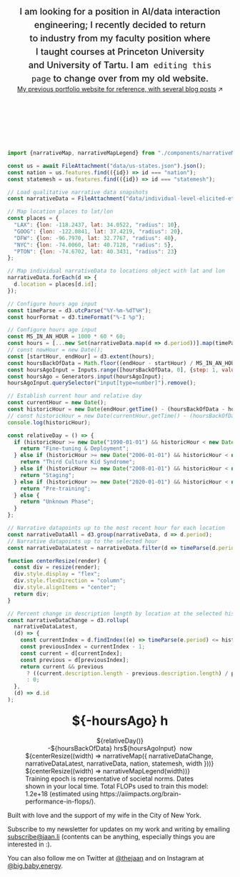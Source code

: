 <style>

.hero {
  display: flex;
  flex-direction: column;
  align-items: center;
  font-family: var(--sans-serif);
  margin: 4rem 0 8rem;
  text-wrap: balance;
  text-align: center;
}

.hero h1 {
  margin: 2rem 0;
  max-width: none;
  font-size: 14vw;
  font-weight: 900;
  line-height: 1;
  background: linear-gradient(30deg, var(--theme-foreground-focus), currentColor);
  -webkit-background-clip: text;
  -webkit-text-fill-color: transparent;
  background-clip: text;
}

.hero h2 {
  margin: 0;
  max-width: 34em;
  font-size: 20px;
  font-style: initial;
  font-weight: 500;
  line-height: 1.5;
  color: var(--theme-foreground-muted);
}

@media (min-width: 640px) {
  .hero h1 {
    font-size: 90px;
  }
}

</style>

<div class="hero">
  <h1>About Jaan</h1>
  <h2>I am looking for a position in AI/data interaction engineering; I recently decided to return to industry from my faculty position where I taught courses at Princeton University and University of Tartu. I am &nbsp;<code style="font-size: 90%;">editing this page</code> to change over from my old website.</h2>
  <a href="https://jaan.io">My previous portfolio website for reference, with several blog posts<span style="display: inline-block; margin-left: 0.25rem;">↗︎</span></a>
</div>

```js
import {narrativeMap, narrativeMapLegend} from "./components/narrativeMap.js";
```

```js
const us = await FileAttachment("data/us-states.json").json();
const nation = us.features.find(({id}) => id === "nation");
const statemesh = us.features.find(({id}) => id === "statemesh");
```

```js
// Load qualitative narrative data snapshots
const narrativeData = FileAttachment("data/individual-level-elicited-ethnographic-narrative-data.csv").csv({typed: true});
```

```js
// Map location places to lat/lon
const places = {
  "LAX": {lon: -118.2437, lat: 34.0522, "radius": 10},
  "GOOG": {lon: -122.0841, lat: 37.4219, "radius": 20},
  "DFW": {lon: -96.7970, lat: 32.7767, "radius": 40},
  "NYC": {lon: -74.0060, lat: 40.7128, "radius": 5},
  "PTON": {lon: -74.6702, lat: 40.3431, "radius": 23}
};
```

```js
// Map individual narrativeData to locations object with lat and lon
narrativeData.forEach(d => {
  d.location = places[d.id];
});
```

```js
// Configure hours ago input
const timeParse = d3.utcParse("%Y-%m-%dT%H");
const hourFormat = d3.timeFormat("%-I %p");

// Configure hours ago input
const MS_IN_AN_HOUR = 1000 * 60 * 60;
const hours = [...new Set(narrativeData.map(d => d.period))].map(timeParse);
// const nowHour = new Date();
const [startHour, endHour] = d3.extent(hours);
const hoursBackOfData = Math.floor((endHour - startHour) / MS_IN_AN_HOUR) - 1;
const hoursAgoInput = Inputs.range([hoursBackOfData, 0], {step: 1, value: 0, width: 150});
const hoursAgo = Generators.input(hoursAgoInput);
hoursAgoInput.querySelector("input[type=number]").remove();
```

```js
// Establish current hour and relative day
const currentHour = new Date();
const historicHour = new Date(endHour.getTime() - (hoursBackOfData - hoursAgo) * MS_IN_AN_HOUR);
// const historicHour = new Date(currentHour.getTime() - (hoursBackOfData - hoursAgo) * MS_IN_AN_HOUR);
console.log(historicHour);

const relativeDay = () => {
  if (historicHour >= new Date("1990-01-01") && historicHour < new Date("2006-01-01")) {
    return "Fine-tuning & Deployment";
  } else if (historicHour >= new Date("2006-01-01") && historicHour < new Date("2008-01-01")) {
    return "Third Culture Kid Syndrome";
  } else if (historicHour >= new Date("2008-01-01") && historicHour < new Date("2020-01-01")) {
    return "Staging";
  } else if (historicHour >= new Date("2020-01-01") && historicHour < new Date("2030-01-01")) {
    return "Pre-training";
  } else {
    return "Unknown Phase";
  }
};
```


```js
// Narrative datapoints up to the most recent hour for each location
const narrativeDataAll = d3.group(narrativeData, d => d.period);
// Narrative datapoints up to the selected hour
const narrativeDataLatest = narrativeData.filter(d => timeParse(d.period) >= historicHour);
```



```js
function centerResize(render) {
  const div = resize(render);
  div.style.display = "flex";
  div.style.flexDirection = "column";
  div.style.alignItems = "center";
  return div;
}
```

<!-- ```js
// Percent change for most recent 2 hours of data by location
const narrativeDataChange = d3.rollup(narrativeData, (d) => ((d[hoursAgo]?.description.length - d[hoursAgo + 1]?.description.length) / d[hoursAgo]?.description.length) * 100, (d) => d["location"] );
``` -->

```js
// Percent change in description length by location at the selected historic hour
const narrativeDataChange = d3.rollup(
  narrativeDataLatest,
  (d) => {
    const currentIndex = d.findIndex((e) => timeParse(e.period) <= historicHour);
    const previousIndex = currentIndex - 1;
    const current = d[currentIndex];
    const previous = d[previousIndex];
    return current && previous
      ? ((current.description.length - previous.description.length) / previous.description.length) * 100
      : 0;
  },
  (d) => d.id
);
```

<div class="grid grid-cols-4">
  <div class="card grid-colspan-2 grid-rowspan-3">
    <figure style="max-width: none;">
      <div style="display: flex; flex-direction: column; align-items: center;">
        <h1 style="margin-top: 0.5rem;">${-hoursAgo} h</h1>
        <div>${relativeDay()}</div>
        <div style="display: flex; align-items: center;">
          <div>-${hoursBackOfData} hrs</div>
          ${hoursAgoInput}
          <div style="padding-left: 0.5rem;">now</div>
        </div>
      </div>
      ${centerResize((width) => narrativeMap({
        narrativeDataChange,
        narrativeDataLatest,
        narrativeData,
        nation,
        statemesh,
        width
      }))}
      ${centerResize((width) => narrativeMapLegend(width))}
      <figcaption>
        Training epoch is representative of societal norms. Dates shown in your local time. Total FLOPs used to train this model: 1.2e+18 (estimated using https://aiimpacts.org/brain-performance-in-flops/).
      </figcaption>
    </figure>
  </div>
</div>

Built with love and the support of my wife in the City of New York. 

<!-- <a rel="me" href="https://sigmoid.social/@jaan">Mastodon</a>   -->

Subscribe to my newsletter for updates on my work and writing by emailing <a href="mailto:subscribe@jaan.li">subscribe@jaan.li</a> (contents can be anything, especially things you are interested in :).

You can also follow me on Twitter at <a href="https://x.com/thejaan">@thejaan</a> and on Instagram at <a href="https://instagram.com/big.baby.energy">@big.baby.energy</a>.

